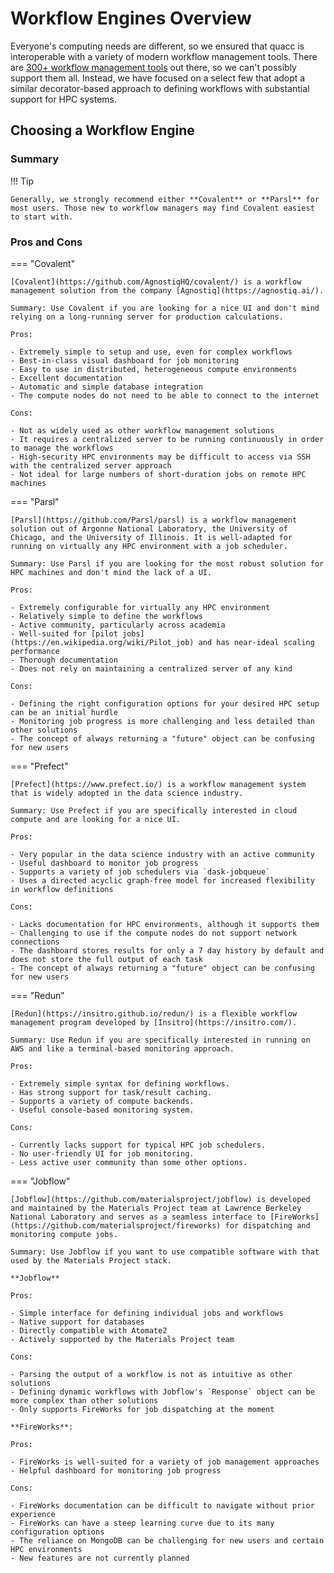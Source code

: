 # Workflow Engines Overview

Everyone's computing needs are different, so we ensured that quacc is interoperable with a variety of modern workflow management tools. There are [300+ workflow management tools](https://workflows.community/systems) out there, so we can't possibly support them all. Instead, we have focused on a select few that adopt a similar decorator-based approach to defining workflows with substantial support for HPC systems.

## Choosing a Workflow Engine

### Summary

!!! Tip

    Generally, we strongly recommend either **Covalent** or **Parsl** for most users. Those new to workflow managers may find Covalent easiest to start with.

### Pros and Cons

=== "Covalent"

    [Covalent](https://github.com/AgnostiqHQ/covalent/) is a workflow management solution from the company [Agnostiq](https://agnostiq.ai/).

    Summary: Use Covalent if you are looking for a nice UI and don't mind relying on a long-running server for production calculations.

    Pros:

    - Extremely simple to setup and use, even for complex workflows
    - Best-in-class visual dashboard for job monitoring
    - Easy to use in distributed, heterogeneous compute environments
    - Excellent documentation
    - Automatic and simple database integration
    - The compute nodes do not need to be able to connect to the internet

    Cons:

    - Not as widely used as other workflow management solutions
    - It requires a centralized server to be running continuously in order to manage the workflows
    - High-security HPC environments may be difficult to access via SSH with the centralized server approach
    - Not ideal for large numbers of short-duration jobs on remote HPC machines

=== "Parsl"

    [Parsl](https://github.com/Parsl/parsl) is a workflow management solution out of Argonne National Laboratory, the University of Chicago, and the University of Illinois. It is well-adapted for running on virtually any HPC environment with a job scheduler.

    Summary: Use Parsl if you are looking for the most robust solution for HPC machines and don't mind the lack of a UI.

    Pros:

    - Extremely configurable for virtually any HPC environment
    - Relatively simple to define the workflows
    - Active community, particularly across academia
    - Well-suited for [pilot jobs](https://en.wikipedia.org/wiki/Pilot_job) and has near-ideal scaling performance
    - Thorough documentation
    - Does not rely on maintaining a centralized server of any kind

    Cons:

    - Defining the right configuration options for your desired HPC setup can be an initial hurdle
    - Monitoring job progress is more challenging and less detailed than other solutions
    - The concept of always returning a "future" object can be confusing for new users

=== "Prefect"

    [Prefect](https://www.prefect.io/) is a workflow management system that is widely adopted in the data science industry.

    Summary: Use Prefect if you are specifically interested in cloud compute and are looking for a nice UI.

    Pros:

    - Very popular in the data science industry with an active community
    - Useful dashboard to monitor job progress
    - Supports a variety of job schedulers via `dask-jobqueue`
    - Uses a directed acyclic graph-free model for increased flexibility in workflow definitions

    Cons:

    - Lacks documentation for HPC environments, although it supports them
    - Challenging to use if the compute nodes do not support network connections
    - The dashboard stores results for only a 7 day history by default and does not store the full output of each task
    - The concept of always returning a "future" object can be confusing for new users

=== "Redun"

    [Redun](https://insitro.github.io/redun/) is a flexible workflow management program developed by [Insitro](https://insitro.com/).

    Summary: Use Redun if you are specifically interested in running on AWS and like a terminal-based monitoring approach.

    Pros:

    - Extremely simple syntax for defining workflows.
    - Has strong support for task/result caching.
    - Supports a variety of compute backends.
    - Useful console-based monitoring system.

    Cons:

    - Currently lacks support for typical HPC job schedulers.
    - No user-friendly UI for job monitoring.
    - Less active user community than some other options.

=== "Jobflow"

    [Jobflow](https://github.com/materialsproject/jobflow) is developed and maintained by the Materials Project team at Lawrence Berkeley National Laboratory and serves as a seamless interface to [FireWorks](https://github.com/materialsproject/fireworks) for dispatching and monitoring compute jobs.

    Summary: Use Jobflow if you want to use compatible software with that used by the Materials Project stack.

    **Jobflow**

    Pros:

    - Simple interface for defining individual jobs and workflows
    - Native support for databases
    - Directly compatible with Atomate2
    - Actively supported by the Materials Project team

    Cons:

    - Parsing the output of a workflow is not as intuitive as other solutions
    - Defining dynamic workflows with Jobflow's `Response` object can be more complex than other solutions
    - Only supports FireWorks for job dispatching at the moment

    **FireWorks**:

    Pros:

    - FireWorks is well-suited for a variety of job management approaches
    - Helpful dashboard for monitoring job progress

    Cons:

    - FireWorks documentation can be difficult to navigate without prior experience
    - FireWorks can have a steep learning curve due to its many configuration options
    - The reliance on MongoDB can be challenging for new users and certain HPC environments
    - New features are not currently planned
